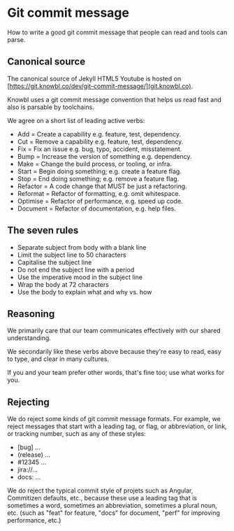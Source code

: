 # Git commit message

How to write a good git commit message that people can read and tools can parse.

## Canonical source

The canonical source of Jekyll HTML5 Youtube is hosted on [https://git.knowbl.co/dev/git-commit-message/](git.knowbl.co).

Knowbl uses a git commit message convention that helps us read fast and also is parsable by toolchains.

We agree on a short list of leading active verbs:

* Add = Create a capability e.g. feature, test, dependency.
* Cut = Remove a capability e.g. feature, test, dependency.
* Fix = Fix an issue e.g. bug, typo, accident, misstatement.
* Bump = Increase the version of something e.g. dependency.
* Make = Change the build process, or tooling, or infra.
* Start = Begin doing something; e.g. create a feature flag.
* Stop = End doing something; e.g. remove a feature flag.
* Refactor = A code change that MUST be just a refactoring.
* Reformat = Refactor of formatting, e.g. omit whitespace.
* Optimise = Refactor of performance, e.g. speed up code.
* Document = Refactor of documentation, e.g. help files.

## The seven rules

* Separate subject from body with a blank line
* Limit the subject line to 50 characters
* Capitalise the subject line
* Do not end the subject line with a period
* Use the imperative mood in the subject line
* Wrap the body at 72 characters
* Use the body to explain what and why vs. how

## Reasoning

We primarily care that our team communicates effectively with our shared understanding. 

We secondarily like these verbs above because they're easy to read, easy to type, and clear in many cultures.

If you and your team prefer other words, that's fine too; use what works for you.


## Rejecting

We do reject some kinds of git commit message formats. For example, we reject messages that start with a leading tag, or flag, or abbreviation, or link, or tracking number, such as any of these styles:

* [bug] ...
* (release) ...
* #12345 ...
* jira://...
* docs: ...

We do reject the typical commit style of projets such as Angular, Commitizen defaults, etc., because these use a leading tag that is sometimes a word, sometimes an abbreviation, sometimes a plural noun, etc. (such as "feat" for feature, "docs" for document, "perf" for improving performance, etc.)
